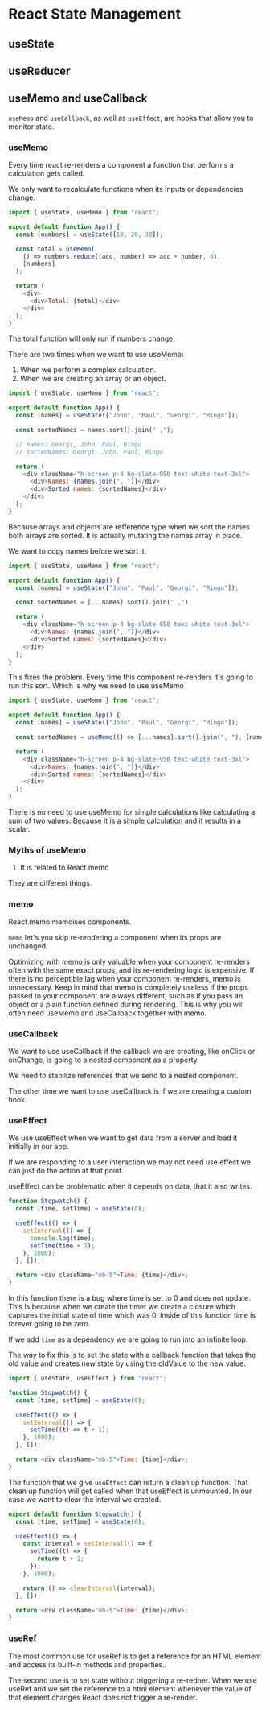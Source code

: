 # React State Management

## useState

## useReducer

## useMemo and useCallback

`useMemo` and `useCallback`, as well as `useEffect`, are hooks that allow you to monitor state.

### useMemo

Every time react re-renders a component a function that performs a calculation gets called.

We only want to recalculate functions when its inputs or dependencies change.

```javascript
import { useState, useMemo } from "react";

export default function App() {
  const [numbers] = useState([10, 20, 30]);

  const total = useMemo(
    () => numbers.reduce((acc, number) => acc + number, 0),
    [numbers]
  );

  return (
    <div>
      <div>Total: {total}</div>
    </div>
  );
}
```

The total function will only run if numbers change.

There are two times when we want to use useMemo:

1. When we perform a complex calculation.
2. When we are creating an array or an object.

```javascript
import { useState, useMemo } from "react";

export default function App() {
  const [names] = useState(["John", "Paul", "Georgi", "Ringo"]);

  const sortedNames = names.sort().join(" ,");

  // names: Georgi, John, Paul, Ringo
  // sortedNames: Georgi, John, Paul, Ringo

  return (
    <div className="h-screen p-4 bg-slate-950 text-white text-3xl">
      <div>Names: {names.join(", ")}</div>
      <div>Sorted names: {sortedNames}</div>
    </div>
  );
}
```

Because arrays and objects are refference type when we sort the names both arrays are sorted.
It is actually mutating the names array in place.

We want to copy names before we sort it.

```javascript
import { useState, useMemo } from "react";

export default function App() {
  const [names] = useState(["John", "Paul", "Georgi", "Ringo"]);

  const sortedNames = [...names].sort().join(" ,");

  return (
    <div className="h-screen p-4 bg-slate-950 text-white text-3xl">
      <div>Names: {names.join(", ")}</div>
      <div>Sorted names: {sortedNames}</div>
    </div>
  );
}
```

This fixes the problem. Every time this component re-renders it's going to run this sort.
Which is why we need to use useMemo

```javascript
import { useState, useMemo } from "react";

export default function App() {
  const [names] = useState(["John", "Paul", "Georgi", "Ringo"]);

  const sortedNames = useMemo(() => [...names].sort().join(", "), [names]);

  return (
    <div className="h-screen p-4 bg-slate-950 text-white text-3xl">
      <div>Names: {names.join(", ")}</div>
      <div>Sorted names: {sortedNames}</div>
    </div>
  );
}
```

There is no need to use useMemo for simple calculations like calculating a sum of two values.
Because it is a simple calculation and it results in a scalar.

### Myths of useMemo

1. It is related to React.memo

They are different things.

### memo

React.memo memoises components.

`memo` let's you skip re-rendering a component when its props are unchanged.

Optimizing with memo is only valuable when your component re-renders often with the same exact props, and its re-rendering logic is expensive.
If there is no perceptible lag when your component re-renders, memo is unnecessary.
Keep in mind that memo is completely useless if the props passed to your component are always different, such as if you pass an object or a plain function defined during rendering.
This is why you will often need useMemo and useCallback together with memo.

### useCallback

We want to use useCallback if the callback we are creating, like onClick or onChange, is going to a nested component as a property.

We need to stabilize references that we send to a nested component.

The other time we want to use useCallback is if we are creating a custom hook.

### useEffect

We use useEffect when we want to get data from a server and load it initially in our app.

If we are responding to a user interaction we may not need use effect we can just do the
action at that point.

useEffect can be problematic when it depends on data, that it also writes.

```javascript
function Stopwatch() {
  const [time, setTime] = useState(0);

  useEffect(() => {
    setInterval(() => {
      console.log(time);
      setTime(time + 1);
    }, 1000);
  }, []);

  return <div className="mb-5">Time: {time}</div>;
}
```

In this function there is a bug where time is set to 0 and does not update.
This is because when we create the timer we create a closure which captures the initial state of time
which was 0. Inside of this function time is forever going to be zero.

If we add `time` as a dependency we are going to run into an infinite loop.

The way to fix this is to set the state with a callback function that takes the old value and creates new state
by using the oldValue to the new value.

```javascript
import { useState, useEffect } from "react";

function Stopwatch() {
  const [time, setTime] = useState(0);

  useEffect(() => {
    setInterval(() => {
      setTime((t) => t + 1);
    }, 1000);
  }, []);

  return <div className="mb-5">Time: {time}</div>;
}
```

The function that we give `useEffect` can return a clean up function.
That clean up function will get called when that useEffect is unmounted.
In our case we want to clear the interval we created.

```javascript
export default function Stopwatch() {
  const [time, setTime] = useState(0);

  useEffect(() => {
    const interval = setInterval(() => {
      setTime((t) => {
        return t + 1;
      });
    }, 1000);

    return () => clearInterval(interval);
  }, []);

  return <div className="mb-5">Time: {time}</div>;
}
```

### useRef

The most common use for useRef is to get a reference for an HTML element and access its built-in methods and properties.

The second use is to set state without triggering a re-redner. When we use useRef and we set the reference to a html element whenever the value of that element changes
React does not trigger a re-render.
